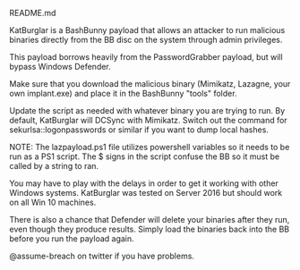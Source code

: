 README.md

KatBurglar is a BashBunny payload that allows an attacker to run malicious binaries directly from the BB disc on the system through admin privileges. 

This payload borrows heavily from the PasswordGrabber payload, but will bypass Windows Defender. 

Make sure that you download the malicious binary (Mimikatz, Lazagne, your own implant.exe) and place it in the BashBunny "tools" folder. 

Update the script as needed with whatever binary you are trying to run. By default, KatBurglar will DCSync with Mimikatz. Switch out the command for sekurlsa::logonpasswords or similar if you want to dump local hashes. 

NOTE: The lazpayload.ps1 file utilizes powershell variables so it needs to be run as a PS1 script. The $ signs in the script confuse the BB so it must be called by a string to ran. 

You may have to play with the delays in order to get it working with other Windows systems. KatBurglar was tested on Server 2016 but should work on all Win 10 machines.

There is also a chance that Defender will delete your binaries after they run, even though they produce results. Simply load the binaries back into the BB before you run the payload again.

@assume-breach on twitter if you have problems. 

